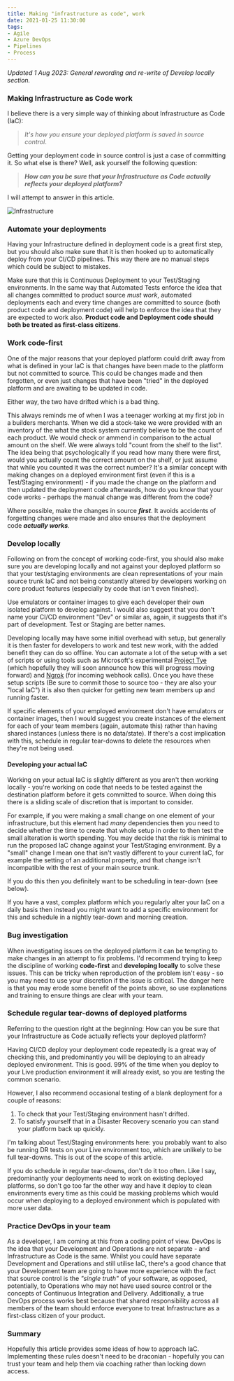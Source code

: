 ```yaml
---
title: Making "infrastructure as code", work
date: 2021-01-25 11:30:00
tags:
- Agile
- Azure DevOps
- Pipelines
- Process
---
```

_Updated 1 Aug 2023: General rewording and re-write of Develop locally section._

### Making Infrastructure as Code work

I believe there is a very simple way of thinking about Infrastructure as Code (IaC): 

> *It's how you ensure your deployed platform is saved in source control*.

Getting your deployment code in source control is just a case of committing it. So what else is there? Well, ask yourself the following question:

> ***How can you be sure that your Infrastructure as Code actually reflects your deployed platform?***

I will attempt to answer in this article.

![Infrastructure](colored-pencils.jpg "Source: https://pixabay.com/users/5598375-5598375/")

### Automate your deployments

Having your Infrastructure defined in deployment code is a great first step, but you should also make sure that it is then hooked up to automatically deploy from your CI/CD pipelines. This way there are no manual steps which could be subject to mistakes.  

Make sure that this is Continuous Deployment to your Test/Staging environments. In the same way that Automated Tests enforce the idea that all changes committed to product source _must work_, automated deployments each and every time changes are committed to source (both product code and deployment code) will help to enforce the idea that they are expected to work also. **Product code and Deployment code should both be treated as first-class citizens**.

### Work code-first

One of the major reasons that your deployed platform could drift away from what is defined in your IaC is that changes have been made to the platform but not committed to source. This could be changes made and then forgotten, or even just changes that have been "tried" in the deployed platform and are awaiting to be updated in code.

Either way, the two have drifted which is a bad thing.

This always reminds me of when I was a teenager working at my first job in a builders merchants. When we did a stock-take we were provided with an inventory of the what the stock system currently believe to be the count of each product. We would check or ammend in comparison to the actual amount on the shelf. We were always told "count from the shelf to the list". The idea being that psychologically if you read how many there were first, would you actually count the correct amount on the shelf, or just assume that while you counted it was the correct number? It's a similar concept with making changes on a deployed environment first (even if this is a Test/Staging environment) - if you made the change on the platform and then updated the deployment code afterwards, how do you know that your code works - perhaps the manual change was different from the code?

Where possible, make the changes in source ***first***. It avoids accidents of forgetting changes were made and also ensures that the deployment code ***actually works***.

### Develop locally

Following on from the concept of working code-first, you should also make sure you are developing locally and not against your deployed platform so that your test/staging environments are clean representations of your main source trunk IaC and not being constantly altered by developers working on core product features (especially by code that isn't even finished).

Use emulators or container images to give each developer their own isolated platform to develop against. I would also suggest that you don't name your CI/CD environment "Dev" or similar as, again, it suggests that it's part of development. Test or Staging are better names.

Developing locally may have some initial overhead with setup, but generally it is then faster for developers to work and test new work, with the added benefit they can do so offline. You can automate a lot of the setup with a set of scripts or using tools such as Microsoft's experimental [Project Tye](https://devblogs.microsoft.com/dotnet/introducing-project-tye/) (which hopefully they will soon announce how this will progress moving forward) and [Ngrok](https://ngrok.com/) (for incoming webhook calls).  Once you have these setup scripts (Be sure to commit those to source too - they are also your "local IaC") it is also then quicker for getting new team members up and running faster.

If specific elements of your employed environment don't have emulators or container images, then I would suggest you create instances of the element for each of your team members (again, automate this) rather than having shared instances (unless there is no data/state). If there's a cost implication with this, schedule in regular tear-downs to delete the resources when they're not being used.

#### Developing your actual IaC

Working on your actual IaC is slightly different as you aren't then working locally - you're working on code that needs to be tested against the destination platform before it gets committed to source. When doing this there is a sliding scale of discretion that is important to consider.

For example, if you were making a small change on one element of your infrastructure, but this element had _many_ dependencies then you need to decide whether the time to create that whole setup in order to then test the small alteration is worth spending. You may decide that the risk is minimal to run the proposed IaC change against your Test/Staging environment. By a "small" change I mean one that isn't vastly different to your current IaC, for example the setting of an additional property, and that change isn't incompatible with the rest of your main source trunk.

If you do this then you definitely want to be scheduling in tear-down (see below).

If you have a vast, complex platform which you regularly alter your IaC on a daily basis then instead you might want to add a specific environment for this and schedule in a nightly tear-down and morning creation.

### Bug investigation

When investigating issues on the deployed platform it can be tempting to make changes in an attempt to fix problems. I'd recommend trying to keep the discipline of working **code-first** and **developing locally** to solve these issues. This can be tricky when reproduction of the problem isn't easy - so you may need to use your discretion if the issue is critical. The danger here is that you may erode some benefit of the points above, so use explanations and training to ensure things are clear with your team.

### Schedule regular tear-downs of deployed platforms

Referring to the question right at the beginning: How can you be sure that your Infrastructure as Code actually reflects your deployed platform?  

Having CI/CD deploy your deployment code repeatedly is a great way of checking this, and predominantly you will be deploying to an already deployed environment. This is good. 99% of the time when you deploy to your Live production environment it will already exist, so you are testing the common scenario.

However, I also recommend occasional testing of a blank deployment for a couple of reasons:

1.  To check that your Test/Staging environment hasn't drifted.
2.  To satisfy yourself that in a Disaster Recovery scenario you can stand your platform back up quickly.

I'm talking about Test/Staging environments here: you probably want to also be running DR tests on your Live environment too, which are unlikely to be full tear-downs. This is out of the scope of this article.

If you do schedule in regular tear-downs, don't do it too often. Like I say, predominantly your deployments need to work on existing deployed platforms, so don't go too far the other way and have it deploy to clean environments every time as this could be masking problems which would occur when deploying to a deployed environment which is populated with more user data.

### Practice DevOps in your team

As a developer, I am coming at this from a coding point of view. DevOps is the idea that your Development and Operations are not separate - and Infrastructure as Code is the same. Whilst you could have separate Development and Operations and still utilise IaC, there's a good chance that your Development team are going to have more experience with the fact that source control is the *"single truth"* of your software, as opposed, potentially, to Operations who may not have used source control or the concepts of Continuous Integration and Delivery. Additionally, a true DevOps process works best because that shared responsibility across all members of the team should enforce everyone to treat Infrastructure as a first-class citizen of your product.

### Summary

Hopefully this article provides some ideas of how to approach IaC. Implementing these rules doesn't need to be draconian - hopefully you can trust your team and help them via coaching rather than locking down access.